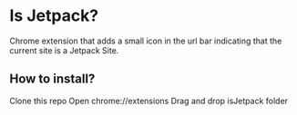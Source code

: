 Is Jetpack?
===========

Chrome extension that adds a small icon in the url bar indicating that the current site is a Jetpack Site.

How to install?
---------------
Clone this repo
Open chrome://extensions
Drag and drop isJetpack folder

